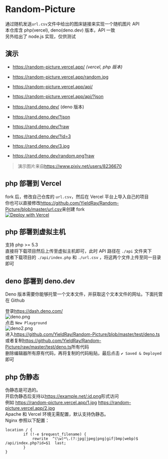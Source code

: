 # Random-Picture

通过随机发送`url.csv`文件中给出的图床链接来实现一个随机图片 API  
本仓库含 php(vercel), deno(deno.dev) 版本，API 一致  
另外给出了 node.js 实现，仅供测试

## 演示

-   <https://random-picture.vercel.app/> _(vercel, php 版本)_
-   <https://random-picture.vercel.app/random.jpg>
-   <https://random-picture.vercel.app/api/>
-   <https://random-picture.vercel.app/api/?json>

-   <https://rand.deno.dev/> (deno 版本)
-   <https://rand.deno.dev/?json>
-   <https://rand.deno.dev/?raw>
-   <https://rand.deno.dev/?id=3>
-   <https://rand.deno.dev/3.jpg>
-   <https://rand.deno.dev/random.png?raw>

> 演示图片来自<https://www.pixiv.net/users/8236670>

## php 部署到 Vercel

fork 后，修改自己仓库的 `url.csv`，然后在 Vercel 平台上导入自己的项目  
你也可以直接修改<https://github.com/YieldRay/Random-Picture/blob/master/url.csv>来创建 fork  
[![Deploy with Vercel](https://vercel.com/button)](https://vercel.com/import/git?s=https%3A%2F%2Fgithub.com%2FYieldRay%2FRandom-Picture)

## php 部署到虚拟主机

支持 php >= 5.3  
直接将下载项目然后上传至虚拟主机即可，此时 API 路径在 `./api` 文件夹下  
或者下载项目的 `./api/index.php` 和 `./url.csv` ，将这两个文件上传至同一目录即可

## deno 部署到 deno.dev

Deno 版本需要你能够托管一个文本文件，并获取这个文本文件的网址。下面托管在 Github

登录<https://dash.deno.com/>  
![deno.png](https://s2.loli.net/2022/03/20/tLITdUB4kWHe7VO.png)  
点击 `New Playground`  
![deno2.png](https://s2.loli.net/2022/03/20/h53uRYrnmQxwAz1.png)  
进入<https://github.com/YieldRay/Random-Picture/blob/master/test/deno.ts>  
或者复制<https://github.com/YieldRay/Random-Picture/raw/master/test/deno.ts>所有代码  
删除编辑器所有原有代码，再将复制的代码粘贴，最后点击 `✔ Saved & Deployed` 即可

## php 伪静态

伪静态是可选的。  
开启伪静态后支持以<https://example.net/:id.png>形式访问  
例如 <https://random-picture.vercel.app/1.jpg> <https://random-picture.vercel.app/2.jpg>  
Apache 和 Vercel 环境无需配置，默认支持伪静态。  
Nginx 参照以下配置：

```nginx
location / {
        if (!-e $request_filename) {
            rewrite  ^(\w)*\.(?:jpg|jpeg|png|gif|bmp|webp)$  /api/index.php?id=$1  last;
        }
}
```
